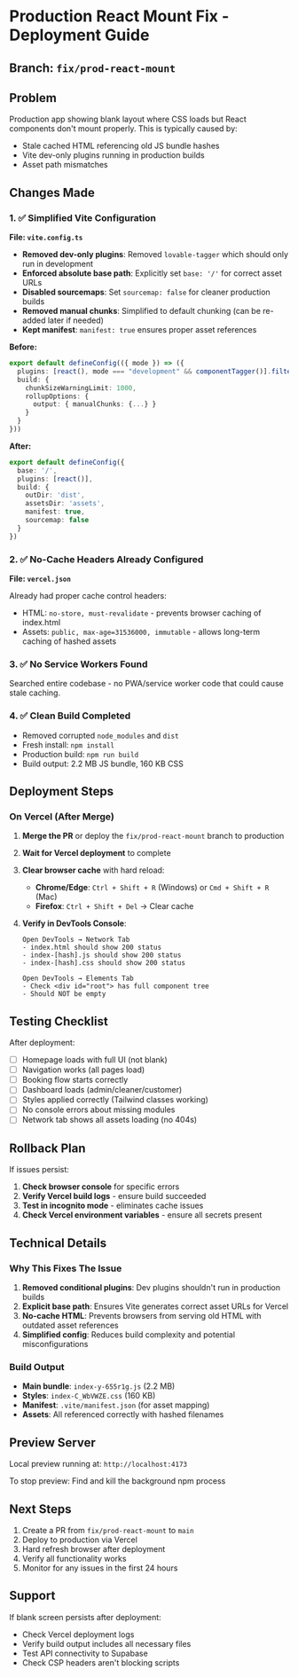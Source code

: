 # Production React Mount Fix - Deployment Guide

## Branch: `fix/prod-react-mount`

## Problem
Production app showing blank layout where CSS loads but React components don't mount properly. This is typically caused by:
- Stale cached HTML referencing old JS bundle hashes
- Vite dev-only plugins running in production builds
- Asset path mismatches

## Changes Made

### 1. ✅ Simplified Vite Configuration
**File: `vite.config.ts`**

- **Removed dev-only plugins**: Removed `lovable-tagger` which should only run in development
- **Enforced absolute base path**: Explicitly set `base: '/'` for correct asset URLs
- **Disabled sourcemaps**: Set `sourcemap: false` for cleaner production builds
- **Removed manual chunks**: Simplified to default chunking (can be re-added later if needed)
- **Kept manifest**: `manifest: true` ensures proper asset references

**Before:**
```typescript
export default defineConfig(({ mode }) => ({
  plugins: [react(), mode === "development" && componentTagger()].filter(Boolean),
  build: {
    chunkSizeWarningLimit: 1000,
    rollupOptions: {
      output: { manualChunks: {...} }
    }
  }
}))
```

**After:**
```typescript
export default defineConfig({
  base: '/',
  plugins: [react()],
  build: {
    outDir: 'dist',
    assetsDir: 'assets',
    manifest: true,
    sourcemap: false
  }
})
```

### 2. ✅ No-Cache Headers Already Configured
**File: `vercel.json`**

Already had proper cache control headers:
- HTML: `no-store, must-revalidate` - prevents browser caching of index.html
- Assets: `public, max-age=31536000, immutable` - allows long-term caching of hashed assets

### 3. ✅ No Service Workers Found
Searched entire codebase - no PWA/service worker code that could cause stale caching.

### 4. ✅ Clean Build Completed
- Removed corrupted `node_modules` and `dist`
- Fresh install: `npm install` 
- Production build: `npm run build`
- Build output: 2.2 MB JS bundle, 160 KB CSS

## Deployment Steps

### On Vercel (After Merge)

1. **Merge the PR** or deploy the `fix/prod-react-mount` branch to production

2. **Wait for Vercel deployment** to complete

3. **Clear browser cache** with hard reload:
   - **Chrome/Edge**: `Ctrl + Shift + R` (Windows) or `Cmd + Shift + R` (Mac)
   - **Firefox**: `Ctrl + Shift + Del` → Clear cache

4. **Verify in DevTools Console**:
   ```
   Open DevTools → Network Tab
   - index.html should show 200 status
   - index-[hash].js should show 200 status  
   - index-[hash].css should show 200 status
   
   Open DevTools → Elements Tab
   - Check <div id="root"> has full component tree
   - Should NOT be empty
   ```

## Testing Checklist

After deployment:

- [ ] Homepage loads with full UI (not blank)
- [ ] Navigation works (all pages load)
- [ ] Booking flow starts correctly
- [ ] Dashboard loads (admin/cleaner/customer)
- [ ] Styles applied correctly (Tailwind classes working)
- [ ] No console errors about missing modules
- [ ] Network tab shows all assets loading (no 404s)

## Rollback Plan

If issues persist:

1. **Check browser console** for specific errors
2. **Verify Vercel build logs** - ensure build succeeded
3. **Test in incognito mode** - eliminates cache issues
4. **Check Vercel environment variables** - ensure all secrets present

## Technical Details

### Why This Fixes The Issue

1. **Removed conditional plugins**: Dev plugins shouldn't run in production builds
2. **Explicit base path**: Ensures Vite generates correct asset URLs for Vercel
3. **No-cache HTML**: Prevents browsers from serving old HTML with outdated asset references
4. **Simplified config**: Reduces build complexity and potential misconfigurations

### Build Output
- **Main bundle**: `index-y-655r1g.js` (2.2 MB)
- **Styles**: `index-C_WbVWZE.css` (160 KB)
- **Manifest**: `.vite/manifest.json` (for asset mapping)
- **Assets**: All referenced correctly with hashed filenames

## Preview Server

Local preview running at: `http://localhost:4173`

To stop preview: Find and kill the background npm process

## Next Steps

1. Create a PR from `fix/prod-react-mount` to `main`
2. Deploy to production via Vercel
3. Hard refresh browser after deployment
4. Verify all functionality works
5. Monitor for any issues in the first 24 hours

## Support

If blank screen persists after deployment:
- Check Vercel deployment logs
- Verify build output includes all necessary files
- Test API connectivity to Supabase
- Check CSP headers aren't blocking scripts

